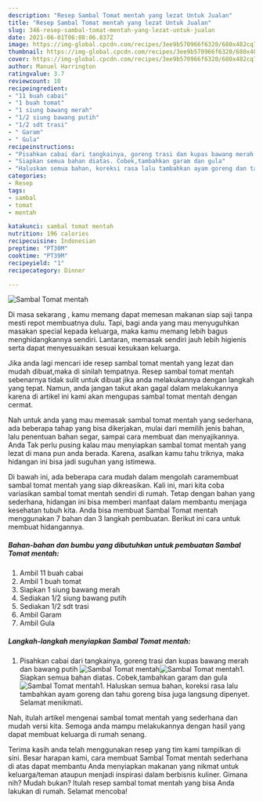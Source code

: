 ```yaml
---
description: "Resep Sambal Tomat mentah yang lezat Untuk Jualan"
title: "Resep Sambal Tomat mentah yang lezat Untuk Jualan"
slug: 346-resep-sambal-tomat-mentah-yang-lezat-untuk-jualan
date: 2021-06-01T06:08:06.837Z
image: https://img-global.cpcdn.com/recipes/3ee9b570966f6320/680x482cq70/sambal-tomat-mentah-foto-resep-utama.jpg
thumbnail: https://img-global.cpcdn.com/recipes/3ee9b570966f6320/680x482cq70/sambal-tomat-mentah-foto-resep-utama.jpg
cover: https://img-global.cpcdn.com/recipes/3ee9b570966f6320/680x482cq70/sambal-tomat-mentah-foto-resep-utama.jpg
author: Manuel Harrington
ratingvalue: 3.7
reviewcount: 10
recipeingredient:
- "11 buah cabai"
- "1 buah tomat"
- "1 siung bawang merah"
- "1/2 siung bawang putih"
- "1/2 sdt trasi"
- " Garam"
- " Gula"
recipeinstructions:
- "Pisahkan cabai dari tangkainya, goreng trasi dan kupas bawang merah dan bawang putih"
- "Siapkan semua bahan diatas. Cobek,tambahkan garam dan gula"
- "Haluskan semua bahan, koreksi rasa lalu tambahkan ayam goreng dan tahu goreng bisa juga langsung dipenyet. Selamat menikmati."
categories:
- Resep
tags:
- sambal
- tomat
- mentah

katakunci: sambal tomat mentah 
nutrition: 196 calories
recipecuisine: Indonesian
preptime: "PT30M"
cooktime: "PT39M"
recipeyield: "1"
recipecategory: Dinner

---
```



![Sambal Tomat mentah](https://img-global.cpcdn.com/recipes/3ee9b570966f6320/680x482cq70/sambal-tomat-mentah-foto-resep-utama.jpg)

Di masa  sekarang , kamu memang dapat memesan makanan siap saji tanpa mesti repot membuatnya dulu. Tapi, bagi anda yang mau menyuguhkan masakan special kepada keluarga, maka kamu memang lebih bagus menghidangkannya sendiri. Lantaran, memasak sendiri jauh lebih higienis serta dapat menyesuaikan sesuai kesukaan keluarga.

Jika anda lagi mencari ide resep sambal tomat mentah yang lezat dan mudah dibuat,maka di sinilah tempatnya. Resep sambal tomat mentah  sebenarnya tidak sulit untuk dibuat jika anda melakukannya dengan langkah yang tepat. Namun, anda jangan takut akan gagal dalam melakukannya 
karena di artikel ini kami akan mengupas sambal tomat mentah dengan cermat.  



Nah untuk anda yang mau memasak sambal tomat mentah yang sederhana, ada beberapa tahap yang bisa dikerjakan, mulai dari memilih jenis bahan, lalu penentuan bahan segar, sampai cara membuat dan menyajikannya. Anda Tak perlu pusing kalau mau menyiapkan sambal tomat mentah yang lezat di mana pun anda berada. Karena, asalkan kamu  tahu triknya, maka hidangan ini bisa jadi suguhan yang istimewa.

Di bawah ini, ada beberapa cara mudah dalam mengolah caramembuat sambal tomat mentah yang siap dikreasikan. Kali ini, mari kita coba variasikan sambal tomat mentah sendiri di rumah. Tetap dengan bahan yang sederhana, hidangan ini bisa memberi manfaat dalam membantu menjaga kesehatan tubuh kita. Anda bisa membuat Sambal Tomat mentah menggunakan 7 bahan dan 3 langkah pembuatan. Berikut ini cara untuk membuat hidangannya.

<!--inarticleads1-->

##### Bahan-bahan dan bumbu yang dibutuhkan untuk pembuatan Sambal Tomat mentah:

1. Ambil 11 buah cabai
1. Ambil 1 buah tomat
1. Siapkan 1 siung bawang merah
1. Sediakan 1/2 siung bawang putih
1. Sediakan 1/2 sdt trasi
1. Ambil  Garam
1. Ambil  Gula




<!--inarticleads2-->

##### Langkah-langkah menyiapkan Sambal Tomat mentah:

1. Pisahkan cabai dari tangkainya, goreng trasi dan kupas bawang merah dan bawang putih
<img src="https://img-global.cpcdn.com/steps/6271345b0be1e124/160x128cq70/sambal-tomat-mentah-langkah-memasak-1-foto.jpg" alt="Sambal Tomat mentah"><img src="https://img-global.cpcdn.com/steps/2a8a0be89a141356/160x128cq70/sambal-tomat-mentah-langkah-memasak-1-foto.jpg" alt="Sambal Tomat mentah">1. Siapkan semua bahan diatas. Cobek,tambahkan garam dan gula
<img src="https://img-global.cpcdn.com/steps/4bd818c55ffb13eb/160x128cq70/sambal-tomat-mentah-langkah-memasak-2-foto.jpg" alt="Sambal Tomat mentah">1. Haluskan semua bahan, koreksi rasa lalu tambahkan ayam goreng dan tahu goreng bisa juga langsung dipenyet. Selamat menikmati.




Nah, itulah artikel mengenai  sambal tomat mentah  yang sederhana dan mudah versi kita. Semoga anda mampu melakukannya dengan hasil yang dapat membuat keluarga di rumah senang. 

Terima kasih anda telah menggunakan resep yang tim kami tampilkan di sini. Besar harapan kami, cara membuat  Sambal Tomat mentah sederhana di atas dapat membantu Anda menyiapkan makanan yang nikmat untuk keluarga/teman ataupun menjadi inspirasi dalam berbisnis kuliner. Gimana nih? Mudah bukan? Itulah resep sambal tomat mentah yang bisa Anda lakukan di rumah. Selamat mencoba!

